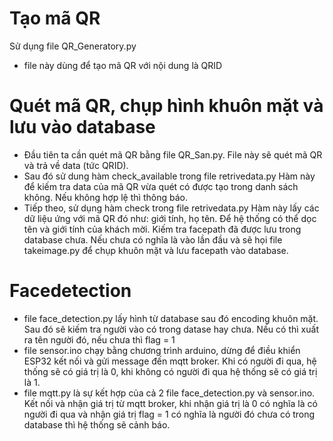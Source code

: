 # Tạo mã QR
Sử dụng file QR_Generatory.py
  - file này dùng để tạo mã QR với nội dung là QRID
# Quét mã QR, chụp hình khuôn mặt và lưu vào database
- Đầu tiên ta cần quét mã QR bằng file QR_San.py. File này sẽ quét mã QR và trả về data (tức QRID).
- Sau đó sử dung hàm check_available trong file retrivedata.py 
  Hàm này để kiếm tra data của mã QR vừa quét có được tạo trong danh sách không. Nếu không hợp lệ thì thông báo.
- Tiếp theo, sử dụng hàm check trong file retrivedata.py 
  Hàm này lấy các dữ liệu ứng với mã QR đó như: giới tính, họ tên. Để hệ thống có thể dọc tên và giới tính của khách mời.
  Kiếm tra facepath đã được lưu trong database chưa. Nếu chưa có nghĩa là vào lần đầu và sẽ họi file takeimage.py để chụp khuôn mặt và lưu facepath vào database.
# Facedetection
- file face_detection.py lấy hình từ database sau đó encoding khuôn mặt. Sau đó sẽ kiếm tra người vào có trong datase hay chưa. Nếu có thì xuất ra tên người đó, nếu chưa thì flag = 1 
- file sensor.ino chạy bằng chương trình arduino, dừng để điều khiển ESP32 kết nối và gửi message đến mqtt broker. Khi có người đi qua, hệ thống sẽ có giá trị là 0, khi không có người đi qua hệ thống sẽ có giá trị là 1.
- file mqtt.py là sự kết hợp của cả 2 file face_detection.py và sensor.ino. Kết nối và nhận giá trị từ mqtt broker, khi nhận giá trị là 0 có nghĩa là có người đi qua và nhận giá trị flag = 1 có nghĩa là người đó chưa có trong database thì hệ thống sẽ cảnh báo.
  

